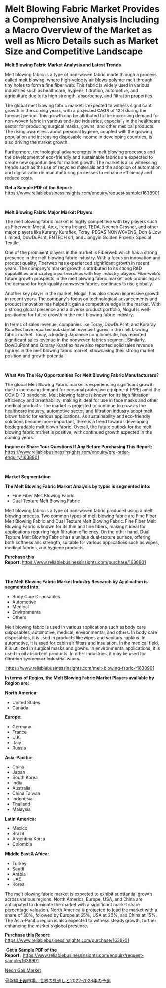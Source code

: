 <p><h1>Melt Blowing Fabric Market Provides a Comprehensive Analysis Including a Macro Overview of the Market as well as Micro Details such as Market Size and Competitive Landscape</h1></p><p><strong>Melt Blowing Fabric Market Analysis and Latest Trends</strong></p>
<p><p>Melt blowing fabric is a type of non-woven fabric made through a process called melt blowing, where high-velocity air blows polymer melt through tiny holes to form a fine fiber web. This fabric is widely used in various industries such as healthcare, hygiene, filtration, automotive, and agriculture due to its high strength, absorbency, and filtration properties.</p><p>The global melt blowing fabric market is expected to witness significant growth in the coming years, with a projected CAGR of 12% during the forecast period. This growth can be attributed to the increasing demand for non-woven fabric in various end-use industries, especially in the healthcare sector for producing surgical masks, gowns, and other medical products. The rising awareness about personal hygiene, coupled with the growing population and increasing disposable income in developing countries, is also driving the market growth.</p><p>Furthermore, technological advancements in melt blowing processes and the development of eco-friendly and sustainable fabrics are expected to create new opportunities for market growth. The market is also witnessing trends such as the use of recycled materials and the adoption of automation and digitalization in manufacturing processes to enhance efficiency and reduce costs.</p></p>
<p><strong>Get a Sample PDF of the Report:&nbsp;</strong> <a href="https://www.reliablebusinessinsights.com/enquiry/request-sample/1638901">https://www.reliablebusinessinsights.com/enquiry/request-sample/1638901</a></p>
<p>&nbsp;</p>
<p><strong>Melt Blowing Fabric Major Market Players</strong></p>
<p><p>The melt blowing fabric market is highly competitive with key players such as Fiberweb, Mogul, Atex, Irema Ireland, TEDA, Neenah Gessner, and other major players like Kuraray Kuraflex, Toray, PEGAS NONWOVENS, Don & Low Limited, DowDuPont, ENTECH srl, and Jiangyin Golden Phoenix Special Textile.</p><p>One of the prominent players in the market is Fiberweb which has a strong presence in the melt blowing fabric industry. With a focus on innovation and product quality, Fiberweb has experienced significant growth in recent years. The company's market growth is attributed to its strong R&D capabilities and strategic partnerships with key industry players. Fiberweb's future growth prospects in the melt blowing fabric market look promising as the demand for high-quality nonwoven fabrics continues to rise globally.</p><p>Another key player in the market, Mogul, has also shown impressive growth in recent years. The company's focus on technological advancements and product innovation has helped it gain a competitive edge in the market. With a strong global presence and a diverse product portfolio, Mogul is well-positioned for future growth in the melt blowing fabric industry.</p><p>In terms of sales revenue, companies like Toray, DowDuPont, and Kuraray Kuraflex have reported substantial revenue figures in the melt blowing fabric market. Toray, a leading Japanese conglomerate, has reported significant sales revenue in the nonwoven fabrics segment. Similarly, DowDuPont and Kuraray Kuraflex have also reported solid sales revenue figures in the melt blowing fabric market, showcasing their strong market position and growth potential.</p></p>
<p>&nbsp;</p>
<p><strong>What Are The Key Opportunities For Melt Blowing Fabric Manufacturers?</strong></p>
<p><p>The global Melt Blowing Fabric market is experiencing significant growth due to increasing demand for personal protective equipment (PPE) amid the COVID-19 pandemic. Melt blowing fabric is known for its high filtration efficiency and breathability, making it ideal for use in face masks and other medical products. The market is projected to continue to grow as the healthcare industry, automotive sector, and filtration industry adopt melt blown fabric for various applications. As sustainability and eco-friendly solutions become more important, there is a trend towards developing biodegradable melt blown fabric. Overall, the future outlook for the melt blowing fabric market is positive, with continued growth expected in the coming years.</p></p>
<p><strong>Inquire or Share Your Questions If Any Before Purchasing This Report:</strong> <a href="https://www.reliablebusinessinsights.com/enquiry/pre-order-enquiry/1638901">https://www.reliablebusinessinsights.com/enquiry/pre-order-enquiry/1638901</a></p>
<p>&nbsp;</p>
<p><strong>Market Segmentation</strong></p>
<p><strong>The Melt Blowing Fabric Market Analysis by types is segmented into:</strong></p>
<p><ul><li>Fine Fiber Melt Blowing Fabric</li><li>Dual Texture Melt Blowing Fabric</li></ul></p>
<p><p>Melt blowing fabric is a type of non-woven fabric produced using a melt blowing process. Two common types of melt blowing fabric are Fine Fiber Melt Blowing Fabric and Dual Texture Melt Blowing Fabric. Fine Fiber Melt Blowing Fabric is known for its thin and fine fibers, making it ideal for applications requiring high filtration efficiency. On the other hand, Dual Texture Melt Blowing Fabric has a unique dual-texture surface, offering both softness and strength, suitable for various applications such as wipes, medical fabrics, and hygiene products.</p></p>
<p><strong>Purchase this Report:&nbsp;</strong><a href="https://www.reliablebusinessinsights.com/purchase/1638901">https://www.reliablebusinessinsights.com/purchase/1638901</a></p>
<p>&nbsp;</p>
<p><strong>The Melt Blowing Fabric Market Industry Research by Application is segmented into:</strong></p>
<p><ul><li>Body Care Disposables</li><li>Automotive</li><li>Medical</li><li>Environmental</li><li>Others</li></ul></p>
<p><p>Melt blowing fabric is used in various applications such as body care disposables, automotive, medical, environmental, and others. In body care disposables, it is used in products like wipes and sanitary napkins. In automotive, it is used for cabin air filters and insulation. In the medical field, it is utilized in surgical masks and gowns. In environmental applications, it is used in oil absorbent products. In other industries, it may be used for filtration systems or industrial wipes.</p></p>
<p><a href="https://www.reliablebusinessinsights.com/melt-blowing-fabric-r1638901">&nbsp;https://www.reliablebusinessinsights.com/melt-blowing-fabric-r1638901</a></p>
<p><strong>In terms of Region, the Melt Blowing Fabric Market Players available by Region are:</strong></p>
<p>
    <p> <strong> North America: </strong>
        <ul>
            <li>United States</li>
            <li>Canada</li>
        </ul>
        </p> 
    <p> <strong> Europe: </strong>
        <ul>
            <li>Germany</li>
            <li>France</li>
            <li>U.K.</li>
            <li>Italy</li>
            <li>Russia</li>
        </ul>
        </p> 
    <p> <strong> Asia-Pacific: </strong>
        <ul>
            <li>China</li>
            <li>Japan</li>
            <li>South Korea</li>
            <li>India</li>
            <li>Australia</li>
            <li>China Taiwan</li>
            <li>Indonesia</li>
            <li>Thailand</li>
            <li>Malaysia</li>
        </ul>
        </p> 
    <p> <strong> Latin America: </strong>
        <ul>
            <li>Mexico</li>
            <li>Brazil</li>
            <li>Argentina Korea</li>
            <li>Colombia</li>
        </ul>
        </p> 
    <p> <strong> Middle East & Africa: </strong>
        <ul>
            <li>Turkey</li>
            <li>Saudi</li>
            <li>Arabia</li>
            <li>UAE</li>
            <li>Korea</li>
        </ul>
    </p>
    </p>
<p><p>The melt blowing fabric market is expected to exhibit substantial growth across various regions. North America, Europe, USA, and China are anticipated to dominate the market with a significant market share percentage valuation. North America is projected to lead the market with a share of 30%, followed by Europe at 25%, USA at 20%, and China at 15%. The Asia-Pacific region is also expected to witness steady growth, further enhancing the market's global presence.</p></p>
<p><strong>Purchase this Report: </strong><a href="https://www.reliablebusinessinsights.com/purchase/1638901">https://www.reliablebusinessinsights.com/purchase/1638901</a></p>
<p>&nbsp;<strong>Get a Sample PDF of the Report:&nbsp;&nbsp;</strong><a href="https://www.reliablebusinessinsights.com/enquiry/request-sample/1638901">https://www.reliablebusinessinsights.com/enquiry/request-sample/1638901</a></p>
<p><strong></strong></p>
<p><p><a href="https://github.com/anwarsahrul281/Market-Research-Report-List-1/blob/main/neon-gas-market.md">Neon Gas Market</a></p><p><a href="https://github.com/pepo3k/Market-Research-Report-List-2/blob/main/6182929130307.md">骨盤矯正器市場、世界の見通しと2022-2028年の予測</a></p></p>